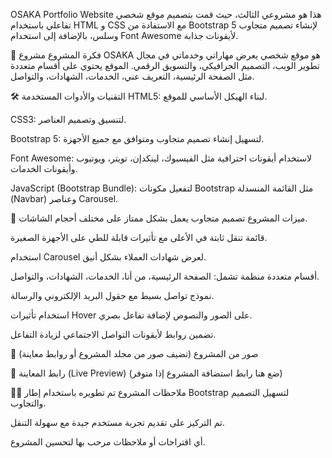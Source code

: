 OSAKA Portfolio Website
هذا هو مشروعي الثالث، حيث قمت بتصميم موقع شخصي تفاعلي باستخدام HTML و CSS مع الاستفادة من Bootstrap 5 لإنشاء تصميم متجاوب وسلس، بالإضافة إلى استخدام Font Awesome لأيقونات جذابة.

📌 فكرة المشروع
مشروع OSAKA هو موقع شخصي يعرض مهاراتي وخدماتي في مجال تطوير الويب، التصميم الجرافيكي، والتسويق الرقمي. الموقع يحتوي على أقسام متعددة مثل الصفحة الرئيسية، التعريف عني، الخدمات، الشهادات، والتواصل.

🛠️ التقنيات والأدوات المستخدمة
HTML5: لبناء الهيكل الأساسي للموقع.

CSS3: لتنسيق وتصميم العناصر.

Bootstrap 5: لتسهيل إنشاء تصميم متجاوب ومتوافق مع جميع الأجهزة.

Font Awesome: لاستخدام أيقونات احترافية مثل الفيسبوك، لينكدإن، تويتر، ويوتيوب وأيقونات الخدمات.

JavaScript (Bootstrap Bundle): لتفعيل مكونات Bootstrap مثل القائمة المنسدلة (Navbar) وعناصر Carousel.

🎯 ميزات المشروع
تصميم متجاوب يعمل بشكل ممتاز على مختلف أحجام الشاشات.

قائمة تنقل ثابتة في الأعلى مع تأثيرات قابلة للطي على الأجهزة الصغيرة.

استخدام Carousel لعرض شهادات العملاء بشكل أنيق.

أقسام متعددة منظمة تشمل: الصفحة الرئيسية، من أنا، الخدمات، الشهادات، والتواصل.

نموذج تواصل بسيط مع حقول البريد الإلكتروني والرسالة.

استخدام تأثيرات Hover على الصور والنصوص لإضافة تفاعل بصري.

تضمين روابط لأيقونات التواصل الاجتماعي لزيادة التفاعل.

📸 صور من المشروع
(تضيف صور من مجلد المشروع أو روابط معاينة)

🔗 رابط المعاينة (Live Preview)
(ضع هنا رابط استضافة المشروع إذا متوفر)

🙋‍♂️ ملاحظات
المشروع تم تطويره باستخدام إطار Bootstrap لتسهيل التصميم والتجاوب.

تم التركيز على تقديم تجربة مستخدم جيدة مع سهولة التنقل.

أي اقتراحات أو ملاحظات مرحب بها لتحسين المشروع.
